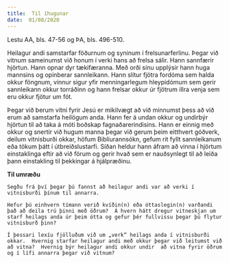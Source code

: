 ```yaml
---
title:  Til íhugunar
date:  01/08/2020
---
```


Lestu AA, bls. 47-56 og ÞA, bls. 496-510.

Heilagur andi samstarfar föðurnum og syninum í frelsunarferlinu.  Þegar við vitnum sameinumst við honum í verki hans að frelsa sálir.  Hann sannfærir hjörtun.  Hann opnar dyr tækifæranna.  Með orði sínu upplýsir hann huga mannsins og opinberar sannleikann.  Hann slítur fjötra fordóma sem halda okkur föngnum, vinnur sigur yfir menningarlegum hleypidómum sem gerir sannleikann okkur torráðinn og hann frelsar okkur úr fjötrum illra venja sem eru okkur fjötur um fót.

Þegar við berum vitni fyrir Jesú er mikilvægt að við minnumst þess að við erum að samstarfa heilögum anda.  Hann fer á undan okkur og undirbýr hjörtun til að taka á móti boðskap fagnaðarerindisins.  Hann er einnig með okkur og snertir við hugum manna þegar við gerum þeim eitthvert góðverk, deilum vitnisburði okkar, höfum Biblíurannsókn, gefum rit fyllt sannleikanum eða tökum þátt í útbreiðslustarfi.  Síðan heldur hann áfram að vinna í hjörtum einstaklinga eftir að við förum og gerir hvað sem er nauðsynlegt til að leiða þann einstakling til þekkingar á hjálpræðinu.

**Til umræðu**

`Segðu frá því þegar þú fannst að heilagur andi var að verki í vitnisburði þínum til annarra.`

`Hefur þú einhvern tímann verið kvíðin(n) eða óttaslegin(n) varðandi það að deila trú þinni með öðrum?  Á hvern hátt dregur vitneskjan um starf heilags anda úr þeim ótta og gefur þér fullvissu þegar þú flytur vitnisburð þinn?`

`Í þessari lexíu fjölluðum við um „verk“ heilags anda í vitnisburði okkar.  Hvernig starfar heilagur andi með okkur þegar við leitumst við að vitna?  Hvernig býr heilagur andi okkur undir  að vitna fyrir öðrum og í lífi annarra þegar við vitnum?`